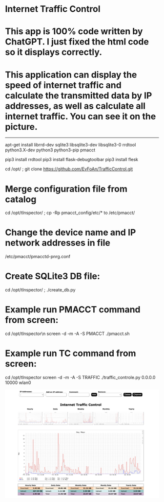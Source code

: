 # Internet Traffic Control

# This app is 100% code written by ChatGPT. I just fixed the html code so it displays correctly.

# This application can display the speed of internet traffic and calculate the transmitted data by IP addresses, as well as calculate all internet traffic. You can see it on the picture.

----

apt-get install librrd-dev sqlite3 libsqlite3-dev libsqlite3-0 rrdtool python3.X-dev python3 python3-pip pmacct

pip3 install rrdtool
pip3 install flask-debugtoolbar
pip3 install flesk

cd /opt/ ; git clone https://github.com/EvFoAn/TrafficControl.git

# Merge configuration file from catalog
cd /opt/tInspector/ ; cp -Rp pmacct_config/etc/* to /etc/pmacct/

# Change the device name and IP network addresses in file
/etc/pmacct/pmacctd-pnrg.conf

# Create SQLite3 DB file:
cd /opt/tInspector/ ; ./create_db.py

# Example run PMACCT command from screen:
cd /opt/tInspector\n
screen -d -m -A -S PMACCT ./pmacct.sh

# Example run TC command from screen:
cd /opt/tInspector
screen -d -m -A -S TRAFFIC ./traffic_controle.py 0.0.0.0 10000 wlan0


![alt text](https://github.com/EvFoAn/TrafficControl/blob/main/traffic_control.png)
